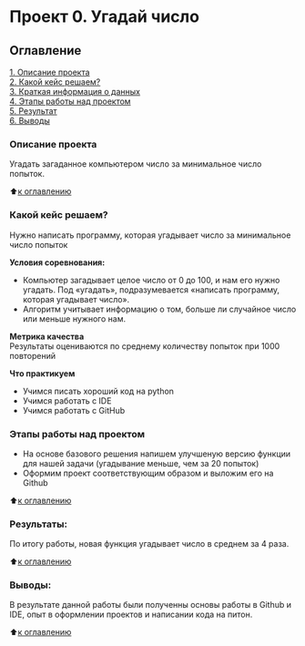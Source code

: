 # Проект 0. Угадай число

## Оглавление  
[1. Описание проекта](https://github.com/artemskorypin/DS_game/tree/main/project_0/README.md#Описание-проекта)  
[2. Какой кейс решаем?](https://github.com/artemskorypin/DS_game/tree/main/project_0/README.md#Какой-кейс-решаем)  
[3. Краткая информация о данных](https://github.com/artemskorypin/DS_game/tree/main/project_0/README.md#Краткая-информация-о-данных)  
[4. Этапы работы над проектом](https://github.com/artemskorypin/DS_game/tree/main/project_0/README.md#Этапы-работы-над-проектом)  
[5. Результат](https://github.com/artemskorypin/DS_game/tree/main/project_0/README.md#Результат)    
[6. Выводы](https://github.com/artemskorypin/DS_game/tree/main/project_0/README.md#Выводы) 

### Описание проекта    
Угадать загаданное компьютером число за минимальное число попыток.

:arrow_up:[к оглавлению](https://github.com/artemskorypin/DS_game/tree/main/project_0/README.md#Оглавление)


### Какой кейс решаем?    
Нужно написать программу, которая угадывает число за минимальное число попыток

**Условия соревнования:**  
- Компьютер загадывает целое число от 0 до 100, и нам его нужно угадать. Под «угадать», подразумевается «написать программу, которая угадывает число».
- Алгоритм учитывает информацию о том, больше ли случайное число или меньше нужного нам.

**Метрика качества**     
Результаты оцениваются по среднему количеству попыток при 1000 повторений

**Что практикуем**     
* Учимся писать хороший код на python
* Учимся работать с IDE
* Учимся работать с GitHub


### Этапы работы над проектом  
* На основе базового решения напишем улучшеную версию функции для нашей задачи (угадывание меньше, чем за 20 попыток)
* Оформим проект соответствующим образом и выложим его на Github

:arrow_up:[к оглавлению](https://github.com/artemskorypin/DS_game/tree/main/project_0/README.md#Оглавление)


### Результаты:  
По итогу работы, новая функция угадывает число в среднем за 4 раза.

:arrow_up:[к оглавлению](https://github.com/artemskorypin/DS_game/tree/main/project_0/README.md#Оглавление)


### Выводы:  
В результате данной работы были полученны основы работы в Github и IDE, опыт в оформлении проектов и написании кода на питон.  

:arrow_up:[к оглавлению](https://github.com/artemskorypin/DS_game/tree/main/project_0/README.md#Оглавление)

